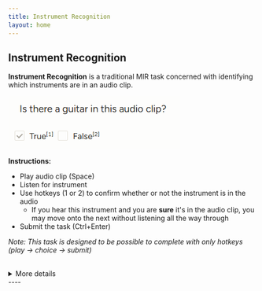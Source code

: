 ```yaml
---
title: Instrument Recognition
layout: home
---
```

## Instrument Recognition
**Instrument Recognition** is a traditional MIR task concerned with identifying which instruments are in an audio clip. 

![](instrument_recognition_question.png)

**Instructions:**
 - Play audio clip (Space)
 - Listen for instrument
 - Use hotkeys (1 or 2) to confirm whether or not the instrument is in the audio
    - If you hear this instrument and you are **sure** it's in the audio clip, you may move onto the next without listening all the way through
 - Submit the task (Ctrl+Enter)

*Note: This task is designed to be possible to complete with only hotkeys (play -> choice -> submit)*

<br>
<details>
<summary>More details</summary>
<p><strong>Hotkey keyboard layout:</strong></p>
<img src="instr_ctrls.drawio.png" alt="instrument controls">
</details>
----

